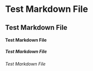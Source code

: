 # Test Markdown File
## Test Markdown File
#### Test Markdown File
##### Test Markdown File
###### Test Markdown File